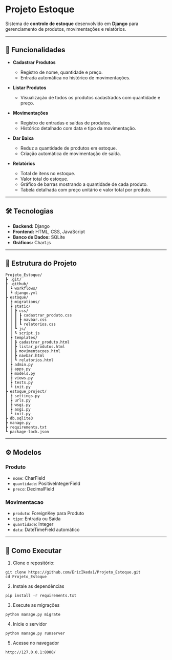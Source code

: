 # Projeto Estoque

Sistema de **controle de estoque** desenvolvido em **Django** para gerenciamento de produtos, movimentações e relatórios.

---

## 📌 Funcionalidades

- **Cadastrar Produtos**
  - Registro de nome, quantidade e preço.
  - Entrada automática no histórico de movimentações.

- **Listar Produtos**
  - Visualização de todos os produtos cadastrados com quantidade e preço.

- **Movimentações**
  - Registro de entradas e saídas de produtos.
  - Histórico detalhado com data e tipo da movimentação.

- **Dar Baixa**
  - Reduz a quantidade de produtos em estoque.
  - Criação automática de movimentação de saída.

- **Relatórios**
  - Total de itens no estoque.
  - Valor total do estoque.
  - Gráfico de barras mostrando a quantidade de cada produto.
  - Tabela detalhada com preço unitário e valor total por produto.

---

## 🛠 Tecnologias

- **Backend:** Django  
- **Frontend:** HTML, CSS, JavaScript  
- **Banco de Dados:** SQLite  
- **Gráficos:** Chart.js  

---

## 📂 Estrutura do Projeto

```
Projeto_Estoque/
┣ .git/
┣ .github/
┃ ┗ workflows/
┃ ┗ django.yml
┣ estoque/
┃ ┣ migrations/
┃ ┣ static/
┃ ┃ ┣ css/
┃ ┃ ┃ ┣ cadastrar_produto.css
┃ ┃ ┃ ┣ navbar.css
┃ ┃ ┃ ┗ relatorios.css
┃ ┃ ┗ js/
┃ ┃ ┗ script.js
┃ ┣ templates/
┃ ┃ ┣ cadastrar_produto.html
┃ ┃ ┣ listar_produtos.html
┃ ┃ ┣ movimentacoes.html
┃ ┃ ┣ navbar.html
┃ ┃ ┗ relatorios.html
┃ ┣ admin.py
┃ ┣ apps.py
┃ ┣ models.py
┃ ┣ views.py
┃ ┣ tests.py
┃ ┗ init.py
┣ estoque_project/
┃ ┣ settings.py
┃ ┣ urls.py
┃ ┣ wsgi.py
┃ ┣ asgi.py
┃ ┗ init.py
┣ db.sqlite3
┣ manage.py
┣ requirements.txt
┗ package-lock.json
```

---

## ⚙️ Modelos

### Produto
- `nome`: CharField
- `quantidade`: PositiveIntegerField
- `preco`: DecimalField

### Movimentacao
- `produto`: ForeignKey para Produto
- `tipo`: Entrada ou Saída
- `quantidade`: Integer
- `data`: DateTimeField automático

---

## 🏃 Como Executar

1. Clone o repositório:
   
```
git clone https://github.com/EricIkeda1/Projeto_Estoque.git
cd Projeto_Estoque
```

2. Instale as dependências
   
```
pip install -r requirements.txt
```

3. Execute as migrações
```
python manage.py migrate
```

4. Inicie o servidor
```
python manage.py runserver
```

5. Acesse no navegador
```
http://127.0.0.1:8000/
```
